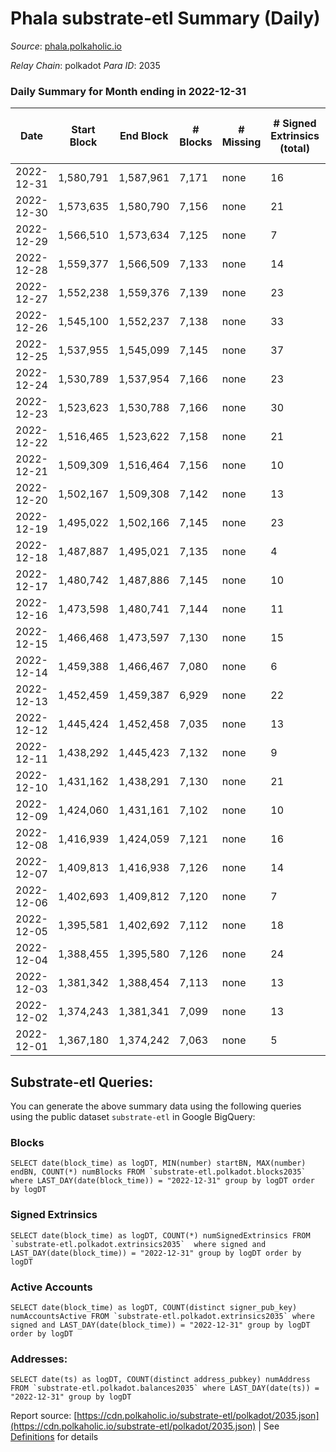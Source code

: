 # Phala substrate-etl Summary (Daily)

_Source_: [phala.polkaholic.io](https://phala.polkaholic.io)

*Relay Chain*: polkadot
*Para ID*: 2035



### Daily Summary for Month ending in 2022-12-31


| Date | Start Block | End Block | # Blocks | # Missing | # Signed Extrinsics (total) | # Active Accounts | # Addresses with Balances | # Events | # Transfers | # XCM Transfers In | # XCM Transfers Out |
| ---- | ----------- | --------- | -------- | --------- | --------------------------- | ----------------- | ------------------------- | -------- | ----------- | ------------------ | ------------------- |
| 2022-12-31 | 1,580,791 | 1,587,961 | 7,171 | none  | 16 | 9 | 2,979 | 14,463 |   |   |   |
| 2022-12-30 | 1,573,635 | 1,580,790 | 7,156 | none  | 21 | 15 | 2,978 | 14,485 | 2 ($111.87) | 2 ($9.36) |   |
| 2022-12-29 | 1,566,510 | 1,573,634 | 7,125 | none  | 7 | 7 | 2,976 | 14,327 |   | 3 ($4.22) |   |
| 2022-12-28 | 1,559,377 | 1,566,509 | 7,133 | none  | 14 | 12 | 2,974 | 14,372 | 2 ($8.96) | 1 ($0.14) |   |
| 2022-12-27 | 1,552,238 | 1,559,376 | 7,139 | none  | 23 | 19 | 2,973 | 14,484 | 5 ($469.34) | 5 ($155.54) |   |
| 2022-12-26 | 1,545,100 | 1,552,237 | 7,138 | none  | 33 | 12 | 2,971 | 14,541 | 12 ($207.31) | 3 ($62.95) |   |
| 2022-12-25 | 1,537,955 | 1,545,099 | 7,145 | none  | 37 | 23 | 2,966 | 14,564 | 7 ($12,573.71) | 1 ($1.79) |   |
| 2022-12-24 | 1,530,789 | 1,537,954 | 7,166 | none  | 23 | 15 | 2,961 | 14,504 | 6 ($6,454.23) |   |   |
| 2022-12-23 | 1,523,623 | 1,530,788 | 7,166 | none  | 30 | 20 | 2,954 | 14,540 | 1 ($43.31) | 1 ($0.04) |   |
| 2022-12-22 | 1,516,465 | 1,523,622 | 7,158 | none  | 21 | 12 | 2,953 | 14,450 | 5 ($3.49) |   |   |
| 2022-12-21 | 1,509,309 | 1,516,464 | 7,156 | none  | 10 | 6 | 2,953 | 14,380 | 1 ($96.69) |   |   |
| 2022-12-20 | 1,502,167 | 1,509,308 | 7,142 | none  | 13 | 13 | 2,953 | 14,393 | 1 ($116.55) | 1 ($0.06) |   |
| 2022-12-19 | 1,495,022 | 1,502,166 | 7,145 | none  | 23 | 14 | 2,952 | 14,460 | 6 ($5.34) |   |   |
| 2022-12-18 | 1,487,887 | 1,495,021 | 7,135 | none  | 4 | 3 | 2,950 | 14,309 | 1 ($15.95) |   |   |
| 2022-12-17 | 1,480,742 | 1,487,886 | 7,145 | none  | 10 | 8 | 2,949 | 14,368 |   |   |   |
| 2022-12-16 | 1,473,598 | 1,480,741 | 7,144 | none  | 11 | 8 | 2,949 | 14,390 | 3 ($140.86) | 1 ($0.04) |   |
| 2022-12-15 | 1,466,468 | 1,473,597 | 7,130 | none  | 15 | 13 | 2,948 | 14,370 | 2 ($148.26) |   |   |
| 2022-12-14 | 1,459,388 | 1,466,467 | 7,080 | none  | 6 | 6 | 2,946 | 14,215 | 4 ($108.34) | 1 ($3.89) |   |
| 2022-12-13 | 1,452,459 | 1,459,387 | 6,929 | none  | 22 | 12 | 2,944 | 14,050 | 2 ($21.15) | 1 ($0.14) |   |
| 2022-12-12 | 1,445,424 | 1,452,458 | 7,035 | none  | 13 | 11 | 2,941 | 14,182 | 5 ($1,141.35) | 1 ($0.08) |   |
| 2022-12-11 | 1,438,292 | 1,445,423 | 7,132 | none  | 9 | 8 | 2,937 | 14,332 |   |   |   |
| 2022-12-10 | 1,431,162 | 1,438,291 | 7,130 | none  | 21 | 9 | 2,937 | 14,421 | 3 ($10.26) |   |   |
| 2022-12-09 | 1,424,060 | 1,431,161 | 7,102 | none  | 10 | 6 | 2,934 | 14,291 | 4 ($319.82) |   |   |
| 2022-12-08 | 1,416,939 | 1,424,059 | 7,121 | none  | 16 | 11 | 2,932 | 14,351 | 3 ($14.49) |   |   |
| 2022-12-07 | 1,409,813 | 1,416,938 | 7,126 | none  | 14 | 11 | 2,932 | 14,381 | 2 ($208.81) | 2 ($12.87) |   |
| 2022-12-06 | 1,402,693 | 1,409,812 | 7,120 | none  | 7 | 5 | 2,930 | 14,317 | 1 ($39.56) | 2 ($43.76) |   |
| 2022-12-05 | 1,395,581 | 1,402,692 | 7,112 | none  | 18 | 14 | 2,930 | 14,385 | 4 ($497.59) | 2 ($157.00) |   |
| 2022-12-04 | 1,388,455 | 1,395,580 | 7,126 | none  | 24 | 17 | 2,929 | 14,433 | 2 ($305.33) | 2 ($151.17) |   |
| 2022-12-03 | 1,381,342 | 1,388,454 | 7,113 | none  | 13 | 11 | 2,928 | 14,334 | 3 ($370.77) | 1 ($152.95) |   |
| 2022-12-02 | 1,374,243 | 1,381,341 | 7,099 | none  | 13 | 9 | 2,928 | 14,336 | 2 ($360.98) | 3 ($97.34) |   |
| 2022-12-01 | 1,367,180 | 1,374,242 | 7,063 | none  | 5 | 4 | 2,925 | 14,164 |   |   |   |

## Substrate-etl Queries:
You can generate the above summary data using the following queries using the public dataset `substrate-etl` in Google BigQuery:


### Blocks
```
SELECT date(block_time) as logDT, MIN(number) startBN, MAX(number) endBN, COUNT(*) numBlocks FROM `substrate-etl.polkadot.blocks2035`  where LAST_DAY(date(block_time)) = "2022-12-31" group by logDT order by logDT
```


### Signed Extrinsics
```
SELECT date(block_time) as logDT, COUNT(*) numSignedExtrinsics FROM `substrate-etl.polkadot.extrinsics2035`  where signed and LAST_DAY(date(block_time)) = "2022-12-31" group by logDT order by logDT
```


### Active Accounts
```
SELECT date(block_time) as logDT, COUNT(distinct signer_pub_key) numAccountsActive FROM `substrate-etl.polkadot.extrinsics2035` where signed and LAST_DAY(date(block_time)) = "2022-12-31" group by logDT order by logDT
```


### Addresses:
```
SELECT date(ts) as logDT, COUNT(distinct address_pubkey) numAddress FROM `substrate-etl.polkadot.balances2035` where LAST_DAY(date(ts)) = "2022-12-31" group by logDT
```



Report source: [https://cdn.polkaholic.io/substrate-etl/polkadot/2035.json](https://cdn.polkaholic.io/substrate-etl/polkadot/2035.json) | See [Definitions](/DEFINITIONS.md) for details
